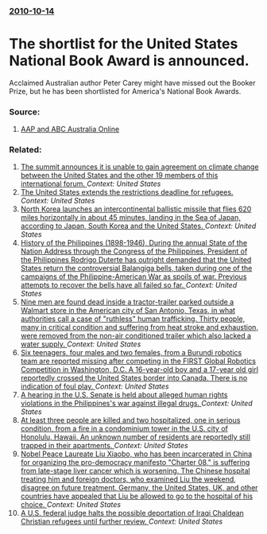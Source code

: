### [2010-10-14](/news/2010/10/14/index.md)

# The shortlist for the United States National Book Award is announced. 

Acclaimed Australian author Peter Carey might have missed out the Booker Prize, but he has been shortlisted for America&#039;s National Book Awards.


### Source:

1. [AAP and ABC Australia Online](http://www.abc.net.au/news/stories/2010/10/15/3039239.htm)

### Related:

1. [The summit announces it is unable to gain agreement on climate change between the United States and the other 19 members of this international forum. ](/news/2017/07/8/the-summit-announces-it-is-unable-to-gain-agreement-on-climate-change-between-the-united-states-and-the-other-19-members-of-this-internation.md) _Context: United States_
2. [The United States extends the restrictions deadline for refugees. ](/news/2017/07/5/the-united-states-extends-the-restrictions-deadline-for-refugees.md) _Context: United States_
3. [North Korea launches an intercontinental ballistic missile that flies 620 miles horizontally in about 45 minutes, landing in the Sea of Japan, according to Japan, South Korea and the United States.  ](/news/2017/07/28/north-korea-launches-an-intercontinental-ballistic-missile-that-flies-620-miles-horizontally-in-about-45-minutes-landing-in-the-sea-of-japa.md) _Context: United States_
4. [History of the Philippines (1898-1946), During the annual State of the Nation Address through the Congress of the Philippines, President of the Philippines Rodrigo Duterte has outright demanded that the United States return the controversial Balangiga bells, taken during one of the campaigns of the Philippine-American War as spoils of war. Previous attempts to recover the bells have all failed so far. ](/news/2017/07/24/history-of-the-philippines-1898a1946-during-the-annual-state-of-the-nation-address-through-the-congress-of-the-philippines-president-o.md) _Context: United States_
5. [Nine men are found dead inside a tractor-trailer parked outside a Walmart store in the American city of San Antonio, Texas, in what authorities call a case of "ruthless" human trafficking. Thirty people,  many in critical condition and suffering from heat stroke and exhaustion, were removed from the non-air conditioned trailer which also lacked a water supply. ](/news/2017/07/23/nine-men-are-found-dead-inside-a-tractor-trailer-parked-outside-a-walmart-store-in-the-american-city-of-san-antonio-texas-in-what-authorit.md) _Context: United States_
6. [Six teenagers, four males and two females, from a Burundi robotics team are reported missing after competing in the FIRST Global Robotics Competition in Washington, D.C.  A 16-year-old boy and a 17-year old girl reportedly crossed the United States border into Canada. There is no indication of foul play. ](/news/2017/07/20/six-teenagers-four-males-and-two-females-from-a-burundi-robotics-team-are-reported-missing-after-competing-in-the-first-global-robotics-co.md) _Context: United States_
7. [A hearing in the U.S. Senate is held about alleged human rights violations in the Philippines's war against illegal drugs. ](/news/2017/07/20/a-hearing-in-the-u-s-senate-is-held-about-alleged-human-rights-violations-in-the-philippines-s-war-against-illegal-drugs.md) _Context: United States_
8. [At least three people are killed and two hospitalized, one in serious condition, from a fire in a  condominium tower in the U.S. city of Honolulu, Hawaii. An unknown number of residents are reportedly still trapped in their apartments. ](/news/2017/07/14/at-least-three-people-are-killed-and-two-hospitalized-one-in-serious-condition-from-a-fire-in-a-condominium-tower-in-the-u-s-city-of-hon.md) _Context: United States_
9. [Nobel Peace Laureate Liu Xiaobo, who has been incarcerated in China for organizing the pro-democracy manifesto "Charter 08," is suffering from late-stage liver cancer which is worsening. The Chinese hospital treating him and foreign doctors, who examined Liu the weekend, disagree on future treatment. Germany, the United States, UK, and other countries have appealed that Liu be allowed to go to the hospital of his choice. ](/news/2017/07/12/nobel-peace-laureate-liu-xiaobo-who-has-been-incarcerated-in-china-for-organizing-the-pro-democracy-manifesto-charter-08-is-suffering-fr.md) _Context: United States_
10. [A U.S. federal judge halts the possible deportation of Iraqi Chaldean Christian refugees until further review. ](/news/2017/07/12/a-u-s-federal-judge-halts-the-possible-deportation-of-iraqi-chaldean-christian-refugees-until-further-review.md) _Context: United States_
